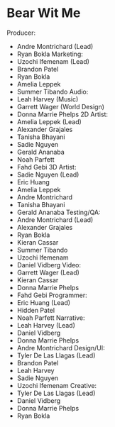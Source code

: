 # Bear Wit Me
Producer:
- Andre Montrichard (Lead)
- Ryan Bokla
Marketing:
- Uzochi Ifemenam (Lead)
- Brandon Patel
- Ryan Bokla
- Amelia Leppek
- Summer Tibando
Audio:
- Leah Harvey (Music)
- Garrett Wager (World Design)
- Donna Marrie Phelps
2D Artist:
- Amelia Leppek (Lead)
- Alexander Grajales
- Tanisha Bhayani
- Sadie Nguyen
- Gerald Ananaba
- Noah Parfett
- Fahd Gebi
3D Artist:
- Sadie Nguyen (Lead)
- Eric Huang
- Amelia Leppek
- Andre Montrichard
- Tanisha Bhayani
- Gerald Ananaba
Testing/QA:
- Andre Montrichard (Lead)
- Alexander Grajales
- Ryan Bokla
- Kieran Cassar
- Summer Tibando
- Uzochi Ifemenam
- Daniel Vidberg
Video:
- Garrett Wager (Lead)
- Kieran Cassar
- Donna Marrie Phelps
- Fahd Gebi
Programmer: 
- Eric Huang (Lead)
- Hidden Patel
- Noah Parfett
Narrative:
- Leah Harvey (Lead)
- Daniel Vidberg
- Donna Marrie Phelps
- Andre Montrichard
Design/UI:
- Tyler De Las Llagas (Lead)
- Brandon Patel
- Leah Harvey
- Sadie Nguyen
- Uzochi Ifemenam
Creative:
- Tyler De Las Llagas (Lead)
- Daniel Vidberg
- Donna Marrie Phelps
- Ryan Bokla
